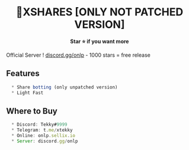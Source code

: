 <h1 align="center">💎XSHARES [ONLY NOT PATCHED VERSION]</h1>

<p align='center'>
  <b>Star ⭐ if you want more</b><br>
</p>

Official Server ! [discord.gg/onlp](https://discord.gg/onlp) -  1000 stars = free release

## Features
```js
  * Share botting (only unpatched version)
  * Light Fast
```

## Where to Buy
```js
  * Discord: Tekky#9999
  * Telegram: t.me/xtekky
  * Online: onlp.sellix.io
  * Server: discord.gg/onlp
```
